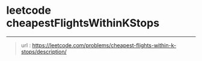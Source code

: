 # leetcode cheapestFlightsWithinKStops
---
> url : https://leetcode.com/problems/cheapest-flights-within-k-stops/description/
